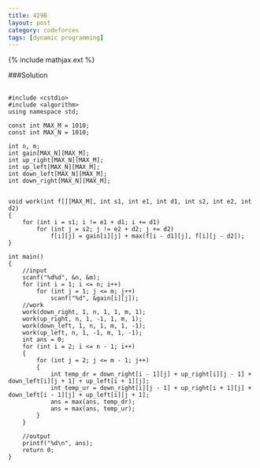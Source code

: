 ```yaml
---
title: 429B
layout: post
category: codeforces
tags: [dynamic programming]
---
```


{% include mathjax.ext %}

###Solution  
<br/>

	#include <cstdio>
	#include <algorithm>
	using namespace std;

	const int MAX_M = 1010;
	const int MAX_N = 1010;

	int n, m;
	int gain[MAX_N][MAX_M];
	int up_right[MAX_N][MAX_M];
	int up_left[MAX_N][MAX_M];
	int down_left[MAX_N][MAX_M];
	int down_right[MAX_N][MAX_M];


	void work(int f[][MAX_M], int s1, int e1, int d1, int s2, int e2, int d2)
	{
		for (int i = s1; i != e1 + d1; i += d1)
			for (int j = s2; j != e2 + d2; j += d2)
				f[i][j] = gain[i][j] + max(f[i - d1][j], f[i][j - d2]);
	}

	int main()
	{
		//input
		scanf("%d%d", &n, &m);
		for (int i = 1; i <= n; i++)
			for (int j = 1; j <= m; j++)
				scanf("%d", &gain[i][j]);
		//work
		work(down_right, 1, n, 1, 1, m, 1);
		work(up_right, n, 1, -1, 1, m, 1);
		work(down_left, 1, n, 1, m, 1, -1);
		work(up_left, n, 1, -1, m, 1, -1);
		int ans = 0;
		for (int i = 2; i <= n - 1; i++)
		{
			for (int j = 2; j <= m - 1; j++)
			{
				int temp_dr = down_right[i - 1][j] + up_right[i][j - 1] + down_left[i][j + 1] + up_left[i + 1][j];
				int temp_ur = down_right[i][j - 1] + up_right[i + 1][j] + down_left[i - 1][j] + up_left[i][j + 1];
				ans = max(ans, temp_dr);
				ans = max(ans, temp_ur);
			}
		}

		//output
		printf("%d\n", ans);
		return 0;
	}

